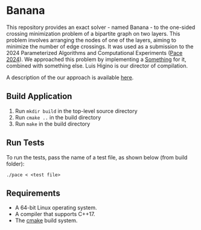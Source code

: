 # Banana

This repository provides an exact solver - named Banana - to the one-sided
crossing minimization problem of a bipartite graph on two layers. This problem
involves arranging the nodes of one of the layers, aiming to minimize the
number of edge crossings. It was used as a submission to the 2024 Parameterized
Algorithms and Computational Experiments
([Pace 2024](https://pacechallenge.org/)). We approached this problem by
implementing a [Something](https://arxiv.org/abs/2110.06146) for it, combined
with something else. Luis Higino is our director of compilation.

A description of the our approach is available [here]().

## Build Application 

1. Run `mkdir build` in the top-level source directory
2. Run `cmake ..` in the build directory
3. Run `make` in the build directory

## Run Tests
To run the tests, pass the name of a test file, as shown below (from build
folder):

`./pace < <test file>`

## Requirements
- A 64-bit Linux operating system.
- A compiler that supports C++17.
- The [cmake](www.cmake.org) build system.
